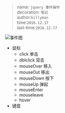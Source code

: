 > name: `jquery 事件操作`  
> decoration: `笔记 `  
> author:`killyman`   
> time:`2016.12.17 `  
> last-time:`2016.12.17 `

![事件图]("http://www.killyman.cn/wp-content/uploads/2016/12/QQ图片20161217144705.png")

* 鼠标
    * click 单击
    * dblclick 双击
    * mouseOver 移入
    * mouseOut 移出
    * mouseDown 按下
    * mouseUp 弹起
    * mouseEnter
    * mouseleave
    * hover
* 键盘